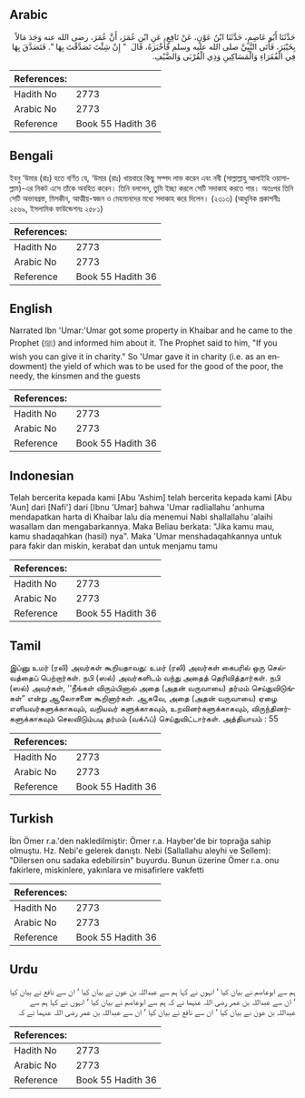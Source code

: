 ## Arabic


<div dir="rtl" lang="ar" style={{fontSize:'larger',backgroundColor:'#f8f9fa',padding:20}}>
حَدَّثَنَا أَبُو عَاصِمٍ، حَدَّثَنَا ابْنُ عَوْنٍ، عَنْ نَافِعٍ، عَنِ ابْنِ عُمَرَ، أَنَّ عُمَرَ، رضى الله عنه وَجَدَ مَالاً بِخَيْبَرَ، فَأَتَى النَّبِيَّ صلى الله عليه وسلم فَأَخْبَرَهُ، قَالَ ‏ "‏ إِنْ شِئْتَ تَصَدَّقْتَ بِهَا ‏"‏‏.‏ فَتَصَدَّقَ بِهَا فِي الْفُقَرَاءِ وَالْمَسَاكِينِ وَذِي الْقُرْبَى وَالضَّيْفِ‏.‏
</div>
<div style={{backgroundColor:'#f8f9fa',padding:20, marginBottom: 10}}><table> <thead> <tr> <th>References:</th> <th></th> </tr> </thead> <tbody><tr><td>Hadith No</td><td>2773</td></tr><tr><td>Arabic No</td><td>2773</td></tr><tr><td>Reference</td><td>Book 55 Hadith 36</td></tr></tbody></table></div>

## Bengali


<div dir="ltr" lang="bn" style={{fontSize:'larger',backgroundColor:'#f8f9fa',padding:20}}>
ইবনু ‘উমার (রাঃ) হতে বর্ণিত যে, ‘উমার (রাঃ) খায়বারে কিছু সম্পদ লাভ করেন এবং নবী (সাল্লাল্লাহু আলাইহি ওয়াসাল্লাম)-এর নিকট এসে তাঁকে অবহিত করেন। তিনি বললেন, তুমি ইচ্ছা করলে সেটি সদাকাহ করতে পার। অতঃপর তিনি সেটি অভাবগ্রস্ত, মিসকীন, আত্মীয়-স্বজন ও মেহমানদের মধ্যে সদাকাহ করে দিলেন। (২৩১৩) (আধুনিক প্রকাশনীঃ ২৫৬৯, ইসলামিক ফাউন্ডেশনঃ ২৫৮১)
</div>
<div style={{backgroundColor:'#f8f9fa',padding:20, marginBottom: 10}}><table> <thead> <tr> <th>References:</th> <th></th> </tr> </thead> <tbody><tr><td>Hadith No</td><td>2773</td></tr><tr><td>Arabic No</td><td>2773</td></tr><tr><td>Reference</td><td>Book 55 Hadith 36</td></tr></tbody></table></div>

## English


<div dir="ltr" lang="en" style={{fontSize:'larger',backgroundColor:'#f8f9fa',padding:20}}>
Narrated Ibn 'Umar:'Umar got some property in Khaibar and he came to the Prophet (ﷺ) and informed him about it. The Prophet said to him, "If you wish you can give it in charity." So 'Umar gave it in charity (i.e. as an endowment) the yield of which was to be used for the good of the poor, the needy, the kinsmen and the guests
</div>
<div style={{backgroundColor:'#f8f9fa',padding:20, marginBottom: 10}}><table> <thead> <tr> <th>References:</th> <th></th> </tr> </thead> <tbody><tr><td>Hadith No</td><td>2773</td></tr><tr><td>Arabic No</td><td>2773</td></tr><tr><td>Reference</td><td>Book 55 Hadith 36</td></tr></tbody></table></div>

## Indonesian


<div dir="ltr" lang="id" style={{fontSize:'larger',backgroundColor:'#f8f9fa',padding:20}}>
Telah bercerita kepada kami [Abu 'Ashim] telah bercerita kepada kami [Abu 'Aun] dari [Nafi'] dari [Ibnu 'Umar] bahwa 'Umar radliallahu 'anhuma mendapatkan harta di Khaibar lalu dia menemui Nabi shallallahu 'alaihi wasallam dan mengabarkannya. Maka Beliau berkata: "Jika kamu mau, kamu shadaqahkan (hasil) nya". Maka 'Umar menshadaqahkannya untuk para fakir dan miskin, kerabat dan untuk menjamu tamu
</div>
<div style={{backgroundColor:'#f8f9fa',padding:20, marginBottom: 10}}><table> <thead> <tr> <th>References:</th> <th></th> </tr> </thead> <tbody><tr><td>Hadith No</td><td>2773</td></tr><tr><td>Arabic No</td><td>2773</td></tr><tr><td>Reference</td><td>Book 55 Hadith 36</td></tr></tbody></table></div>

## Tamil


<div dir="ltr" lang="ta" style={{fontSize:'larger',backgroundColor:'#f8f9fa',padding:20}}>
இப்னு உமர் (ரலி) அவர்கள் கூறியதாவது: உமர் (ரலி) அவர்கள் கைபரில் ஒரு செல்வத்தைப் பெற்றார்கள். நபி (ஸல்) அவர்களிடம் வந்து அதைத் தெரிவித்தார்கள். நபி (ஸல்) அவர்கள், ‘‘நீங்கள் விரும்பினால் அதை (அதன் வருவாயை) தர்மம் செய்துவிடுங்கள்” என்று ஆலோசனை கூறினார்கள். ஆகவே, அதை (அதன் வருவாயை) ஏழை எளியவர்களுக்காகவும், வறியவர் களுக்காகவும், உறவினர்களுக்காகவும், விருந்தினர்களுக்காகவும் செலவிடும்படி தர்மம் (வக்ஃப்) செய்துவிட்டார்கள். அத்தியாயம் : 55
</div>
<div style={{backgroundColor:'#f8f9fa',padding:20, marginBottom: 10}}><table> <thead> <tr> <th>References:</th> <th></th> </tr> </thead> <tbody><tr><td>Hadith No</td><td>2773</td></tr><tr><td>Arabic No</td><td>2773</td></tr><tr><td>Reference</td><td>Book 55 Hadith 36</td></tr></tbody></table></div>

## Turkish


<div dir="ltr" lang="tr" style={{fontSize:'larger',backgroundColor:'#f8f9fa',padding:20}}>
İbn Ömer r.a.'den nakledilmiştir: Ömer r.a. Hayber'de bir toprağa sahip olmuştu. Hz. Nebi'e gelerek danıştı. Nebi (Sallallahu aleyhi ve Sellem): "Dilersen onu sadaka edebilirsin" buyurdu. Bunun üzerine Ömer r.a. onu fakirlere, miskinlere, yakınlara ve misafirlere vakfetti
</div>
<div style={{backgroundColor:'#f8f9fa',padding:20, marginBottom: 10}}><table> <thead> <tr> <th>References:</th> <th></th> </tr> </thead> <tbody><tr><td>Hadith No</td><td>2773</td></tr><tr><td>Arabic No</td><td>2773</td></tr><tr><td>Reference</td><td>Book 55 Hadith 36</td></tr></tbody></table></div>

## Urdu


<div dir="rtl" lang="ur" style={{fontSize:'larger',backgroundColor:'#f8f9fa',padding:20}}>
ہم سے ابوعاصم نے بیان کیا ‘ انہوں نے کہا ہم سے عبداللہ بن عون نے بیان کیا ‘ ان سے نافع نے بیان کیا ‘ ان سے عبداللہ بن عمر رضی اللہ عنہما نے کہ ہم سے ابوعاصم نے بیان کیا ‘ انہوں نے کہا ہم سے عبداللہ بن عون نے بیان کیا ‘ ان سے نافع نے بیان کیا ‘ ان سے عبداللہ بن عمر رضی اللہ عنہما نے کہ
</div>
<div style={{backgroundColor:'#f8f9fa',padding:20, marginBottom: 10}}><table> <thead> <tr> <th>References:</th> <th></th> </tr> </thead> <tbody><tr><td>Hadith No</td><td>2773</td></tr><tr><td>Arabic No</td><td>2773</td></tr><tr><td>Reference</td><td>Book 55 Hadith 36</td></tr></tbody></table></div>